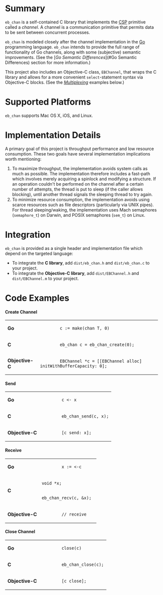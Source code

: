 # Summary

`eb_chan` is a self-contained C library that implements the [CSP](http://en.wikipedia.org/wiki/Communicating_sequential_processes) primitive called a *channel*. A channel is a communication primitive that permits data to be sent between concurrent processes.

`eb_chan` is modeled closely after the channel implementation in the [Go](http://golang.org) programming language. `eb_chan` intends to provide the full range of functionality of Go channels, along with some (subjective) semantic improvements. (See the [*Go Semantic Differences*](#Go Semantic Differences) section for more information.)

This project also includes an Objective-C class, `EBChannel`, that wraps the C library and allows for a more convenient `select`-statement syntax via Objective-C blocks. (See the [*Multiplexing*](#Multiplexing) examples below.)

# Supported Platforms

`eb_chan` supports Mac OS X, iOS, and Linux.

# Implementation Details

A primary goal of this project is throughput performance and low resource consumption. These two goals have several implementation implications worth mentioning:

1. To maximize throughput, the implementation avoids system calls as much as possible. The implementation therefore includes a fast-path which involves merely acquiring a spinlock and modifying a structure. If an operation couldn't be performed on the channel after a certain number of attempts, the thread is put to sleep (if the caller allows blocking), until another thread signals the sleeping thread to try again.
2. To minimize resource consumption, the implementation avoids using scarce resources such as file descriptors (particularly via UNIX pipes). For thread sleeping/waking, the implementation uses Mach semaphores (`semaphore_t`) on Darwin, and POSIX semaphores (`sem_t`) on Linux.  

# Integration

`eb_chan` is provided as a single header and implementation file which depend on the targeted language:

- To integrate the **C library**, add `dist/eb_chan.h` and `dist/eb_chan.c` to your project.
- To integrate the **Objective-C library**, add `dist/EBChannel.h` and `dist/EBChannel.m` to your project.

# Code Examples

#### Create Channel

<table>
  <tr>
    <td><b>
        Go
    </b></td>
    <td><code>
        c := make(chan T, 0)
    </code></td>
  </tr>
  <tr>
    <td><b>
        C
    </b></td>
    <td><code>
        eb_chan c = eb_chan_create(0);
    </code></td>
  </tr>
  <tr>
    <td><b>
        Objective-C
    </b></td>
    <td><code>
        EBChannel *c = [[EBChannel alloc] initWithBufferCapacity: 0];
    </code></td>
  </tr>
</table>

#### Send

<table>
  <tr>
    <td><b>
        Go
    </b></td>
    <td><code>
        c &lt;- x
    </code></td>
  </tr>
  <tr>
    <td><b>
        C
    </b></td>
    <td><code>
        eb_chan_send(c, x);
    </code></td>
  </tr>
  <tr>
    <td><b>
        Objective-C
    </b></td>
    <td><code>
        [c send: x];
    </code></td>
  </tr>
</table>

#### Receive

<table>
  <tr>
    <td><b>
        Go
    </b></td>
    <td><code>
        x := &lt;-c
    </code></td>
  </tr>
  <tr>
    <td><b>
        C
    </b></td>
    <td>
<code>
void *x;

eb_chan_recv(c, &x);
</code>
    </td>
  </tr>
  <tr>
    <td><b>
        Objective-C
    </b></td>
    <td><code>
        // receive
    </code></td>
  </tr>
</table>

#### Close Channel

<table>
  <tr>
    <td><b>
        Go
    </b></td>
    <td><code>
        close(c)
    </code></td>
  </tr>
  <tr>
    <td><b>
        C
    </b></td>
    <td><code>
        eb_chan_close(c);
    </code></td>
  </tr>
  <tr>
    <td><b>
        Objective-C
    </b></td>
    <td><code>
        [c close];
    </code></td>
  </tr>
</table>
